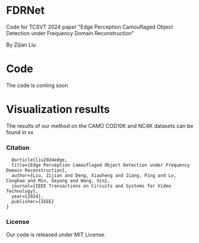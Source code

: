 # FDRNet
Code for TCSVT 2024 paper "Edge Perception Camouflaged Object Detection under Frequency Domain Reconstruction"

By Zijian Liu

# Code
The code is coming soon
# Visualization results

The results of our method on the CAMO COD10K and NC4K datasets can be found in xx

### Citation
```
  @article{liu2024edge,
  title={Edge Perception Camouflaged Object Detection under Frequency Domain Reconstruction},
  author={Liu, Zijian and Deng, Xiaoheng and Jiang, Ping and Lv, Conghao and Min, Geyong and Wang, Xin},
  journal={IEEE Transactions on Circuits and Systems for Video Technology},
  year={2024},
  publisher={IEEE}
}
```
### License
Our code is released under MIT License.
